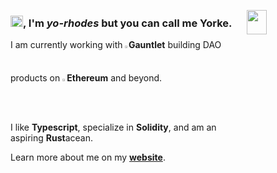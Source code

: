 <a href="https://github.com/yorhodes"><img src="https://github-readme-stats.vercel.app/api?username=yorhodes&show_icons=true&theme=graywhite&count_private=true&include_all_commits=true&hide_rank=true&custom_title=Github+Stats" align="right" width="25%" height="10%"/></a>

<!-- <a href="https://wakatime.com/@yorhodes"><img src="https://github-readme-stats.vercel.app/api/wakatime?username=yorhodes&time_range=last_year&theme=graywhite" align="right" width="30%" height="30%"/></a> -->

### <img src="https://raw.githubusercontent.com/iampavangandhi/iampavangandhi/master/gifs/Hi.gif" width="20px" height="18px">, I'm *yo-rhodes* but you can call me Yorke.

I am currently working with <a href="https://gauntlet.network"><img src="https://user-images.githubusercontent.com/3020995/154390103-bc0ca3d2-f6e6-4a8d-9750-9f85f513ab5a.png" width="1.1%"/></a>**Gauntlet** building DAO products on <img src="https://user-images.githubusercontent.com/3020995/154387074-1d85c334-a33e-4bfd-bcc4-1cba921ea40e.svg" width=1.4%>**Ethereum** and beyond.

I like **Typescript**, specialize in **Solidity**, and am an aspiring **Rust**acean.

Learn more about me on my **[website](https://www.yorke.dev)**.
